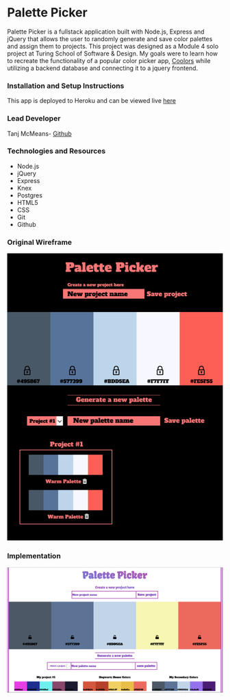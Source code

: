 # **Palette Picker**


Palette Picker is a fullstack application built with Node.js, Express and jQuery that allows the user to randomly generate and save color palettes and assign them to projects. This project was designed as a Module 4 solo project at Turing School of Software & Design. My goals were to learn how to recreate the functionality of a popular color picker app, [Coolors](https://coolors.co/) while utilizing a backend database and connecting it to a jquery frontend. 

 
### Installation and Setup Instructions
This app is deployed to Heroku and can be viewed live
[here](https://tmcmeans-palette-picker.herokuapp.com/)

### Lead Developer

Tanj McMeans- [Github](https://github.com/TMcMeans)

### Technologies and Resources

- Node.js
- jQuery
- Express
- Knex
- Postgres
- HTML5
- CSS
- Git 
- Github

### Original Wireframe

![Desktop-wireframe](assets/palettepicker_wireframe.png)

### Implementation

![Desktop-view](/assets/palette-picker-screenshot.png)